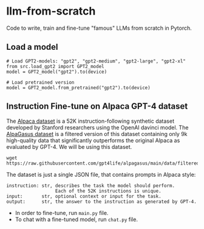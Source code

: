# llm-from-scratch
Code to write, train and fine-tune "famous" LLMs from scratch in Pytorch.

## Load a model
```
# Load GPT2-models: "gpt2", "gpt2-medium", "gpt2-large", "gpt2-xl"
from src.load_gpt2 import GPT2_model
model = GPT2_model("gpt2").to(device)

# Load pretrained version
model = GPT2_model.from_pretrained("gpt2").to(device)
```

## Instruction Fine-tune on Alpaca GPT-4 dataset
The [Alpaca dataset](https://github.com/tatsu-lab/stanford_alpaca/tree/main) is a 52K instruction-following synthetic dataset developed by Stanford researchers using the OpenAI davinci model. The [AlpaGasus dataset](https://lichang-chen.github.io/AlpaGasus/) is a filtered version of this dataset containing only 9k high-quality data that significantly outperforms the original Alpaca as evaluated by GPT-4. We will be using this dataset. 
```
wget https://raw.githubusercontent.com/gpt4life/alpagasus/main/data/filtered/chatgpt_9k.json
```
The dataset is just a single JSON file, that contains prompts in Alpaca style:
 
```
instruction: str, describes the task the model should perform. 
                  Each of the 52K instructions is unique.
input:       str, optional context or input for the task.
output:      str, the answer to the instruction as generated by GPT-4.
```


* In order to fine-tune, run `main.py` file. 
* To chat with a fine-tuned model, run `chat.py` file. 


